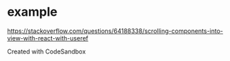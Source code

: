 # example

https://stackoverflow.com/questions/64188338/scrolling-components-into-view-with-react-with-useref

Created with CodeSandbox
